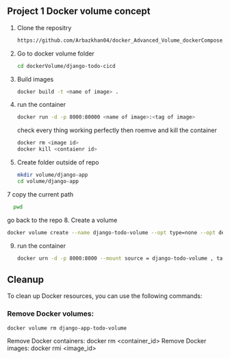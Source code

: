 ## Project 1 Docker volume concept
1. Clone the repositry
   ```bash
   https://github.com/Arbazkhan04/docker_Advanced_Volume_dockerCompose_multiStageDocker.git
   ```
2. Go to docker volume folder
     ```bash
     cd dockerVolume/django-todo-cicd
     ```
3. Build images
   ```bash
   docker build -t <name of image> .
   ```
4. run the container
   ```bash
   docker run -d -p 8000:80000 <name of image>:<tag of image>
   ```
   check every thing working perfectly then roemve and kill the container
   ```bash
   docker rm <image id>
   docker kill <contaienr id>
   ```
6. Create folder outside of repo
   ```bash
   mkdir volume/django-app
   cd volume/django-app
   ```
7 copy the current path
 ```bash
   pwd
```
go back to the repo
8. Create a volume 
```bash
docker volume create --name django-todo-volume --opt type=none --opt device= pwd path(change with your volume path) --opt o=bind
```
9. run the container
   ```bash
   docker urn -d -p 8000:8000 --mount source = django-todo-volume , target = /data django-todo:latest
   ```
## Cleanup

To clean up Docker resources, you can use the following commands:

### Remove Docker volumes:

```bash
docker volume rm django-app-todo-volume
```

Remove Docker containers:
docker rm <container_id>
Remove Docker images:
docker rmi <image_id>
